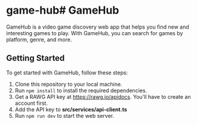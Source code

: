 # game-hub# GameHub

GameHub is a video game discovery web app that helps you find new and interesting games to play. With GameHub, you can search for games by platform, genre, and more. 

## Getting Started

To get started with GameHub, follow these steps:


1. Clone this repository to your local machine.
2. Run `npm install` to install the required dependencies.
3. Get a RAWG API key at https://rawg.io/apidocs. You'll have to create an account first. 
4. Add the API key to **src/services/api-client.ts**
5. Run `npm run dev` to start the web server. 